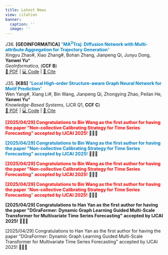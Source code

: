 ```yaml
---
title: Latest News
view: citation
banner:
  caption: ''
  image: ''
---
```


J36. **[GEOINFORMATICA]** <span style="color:rgb(0, 130, 196);">"**$\text{MA}^2\text{Traj}$: Diffusion Network with Multi-attribute Aggregation for Trajectory Generation**"</span>     
   Xingyu Zhao#, Xiao Zhang#, Bohan Zhang, Jianpeng Qi, Junyu Dong, **Yanwei Yu***     
   *GeoInformatica*, (**CCF B**)       
   [📄 PDF](https://link.springer.com/article/10.1007/s10707-025-00549-9) | [💻 Code](#) | [📑 Cite](#)

J35. **[KBS]** <span style="color:rgb(0, 130, 196);">"**Local High-order Structure-aware Graph Neural Network for Motif Prediction**"</span>      
   Wen Yang#, Xiang Li#, Bin Wang, Jianpeng Qi, Zhongying Zhao, Peilan He, **Yanwei Yu***     
   *Knowledge-Based Systems*, (JCR Q1, **CCF C**)       
   [📄 PDF](#) | [💻 Code](#) | [📑 Cite](#)

<span style="color:rgb(255, 0, 0);">**[2025/04/29] Congratulations to Bin Wang as the first author for having the paper "Non-collective Calibrating Strategy for Time Series Forecasting" accepted by IJCAI 2025!**</span> 🎉🎉🎉     

<span style="color:rgb(0, 130, 196);">**[2025/04/29] Congratulations to Bin Wang as the first author for having the paper \"Non-collective Calibrating Strategy for Time Series Forecasting\" accepted by IJCAI 2025!**</span> 🎉🎉🎉     

<span style="color:rgb(255, 0, 0);">**[2025/04/29] Congratulations to Bin Wang as the first author for having the paper <span style="color:rgb(255, 0, 0);">"</span>Non-collective Calibrating Strategy for Time Series Forecasting<span style="color:rgb(0, 130, 196);">"</span> accepted by IJCAI 2025!**</span> 🎉🎉🎉     

<span style="color:rgb(255, 0, 0);">**[2025/04/29] Congratulations to Bin Wang as the first author for having the paper** "**Non-collective Calibrating Strategy for Time Series Forecasting**" **accepted by IJCAI 2025!**</span> 🎉🎉🎉     

**[2025/04/29] Congratulations to Han Yan as the first author for having the paper "DGraFormer: Dynamic Graph Learning Guided Multi-Scale Transformer for Multivariate Time Series Forecasting" accepted by IJCAI 2025!** 🎉🎉🎉  

[2025/04/29] Congratulations to Han Yan as the first author for having the paper \"DGraFormer: Dynamic Graph Learning Guided Multi-Scale Transformer for Multivariate Time Series Forecasting\" accepted by IJCAI 2025! 🎉🎉🎉


